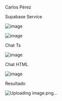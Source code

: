Carlos Pérez

Supabase Service

![image](https://github.com/user-attachments/assets/dc13bce9-b076-438d-aa50-5c70fe3a00b2)

![image](https://github.com/user-attachments/assets/9e0ce530-61e3-4ddc-b56f-c8f14fabfd5c)



Chat Ts

![image](https://github.com/user-attachments/assets/c0290100-d14e-46e1-867e-8233f7c7d51c)

Chat HTML

![image](https://github.com/user-attachments/assets/a5540054-6431-495e-8799-c5f2dddddc53)

Resultado 

![Uploading image.png…]()
